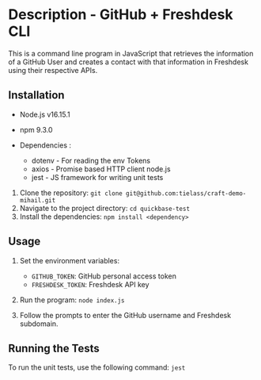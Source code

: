 # Description - GitHub + Freshdesk CLI

This is a command line program in JavaScript that retrieves the information of a GitHub User and creates a contact with that information in Freshdesk using their respective APIs.


## Installation

- Node.js v16.15.1
- npm 9.3.0

- Dependencies :
  - dotenv - For reading the env Tokens
  - axios - Promise based HTTP client node.js
  - jest - JS framework for writing unit tests

1. Clone the repository: `git clone git@github.com:tielass/craft-demo-mihail.git`
2. Navigate to the project directory: `cd quickbase-test`
3. Install the dependencies: `npm install <dependency>`

## Usage

1. Set the environment variables:
   - `GITHUB_TOKEN`: GitHub personal access token
   - `FRESHDESK_TOKEN`: Freshdesk API key

2. Run the program: `node index.js`

3. Follow the prompts to enter the GitHub username and Freshdesk subdomain.

## Running the Tests

To run the unit tests, use the following command: `jest`
